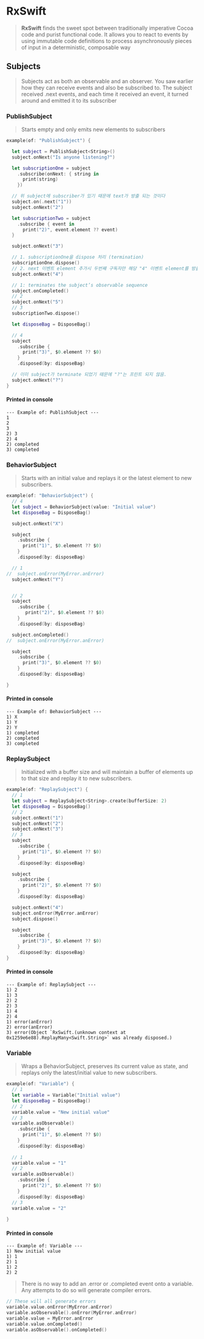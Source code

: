# RxSwift

> **RxSwift** finds the sweet spot between traditionally imperative Cocoa code and purist functional code. It allows you to react to events by using immutable code definitions to process asynchronously pieces of input in a deterministic, composable way

## Subjects

> Subjects act as both an observable and an observer. You saw earlier how they can receive events and also be subscribed to. The subject received .next events, and each time it received an event, it turned around and emitted it to its subscriber

### PublishSubject

> Starts empty and only emits new elements to subscribers

~~~swift
example(of: "PublishSubject") {

  let subject = PublishSubject<String>()
  subject.onNext("Is anyone listening?")

  let subscriptionOne = subject
    .subscribe(onNext: { string in
      print(string)
    })

  // 위 subject에 subscriber가 있기 때문에 text가 방출 되는 것이다
  subject.on(.next("1"))
  subject.onNext("2")

  let subscriptionTwo = subject
    .subscribe { event in
      print("2)", event.element ?? event)
  }

  subject.onNext("3")

  // 1. subscriptionOne을 dispose 처리 (termination)
  subscriptionOne.dispose()
  // 2. next 이벤트 element 추가시 두번째 구독자만 해당 "4" 이벤트 element를 방출한다
  subject.onNext("4")

  // 1: terminates the subject’s observable sequence
  subject.onCompleted()
  // 2
  subject.onNext("5")
  // 3
  subscriptionTwo.dispose()

  let disposeBag = DisposeBag()

  // 4
  subject
    .subscribe {
      print("3)", $0.element ?? $0)
    }
    .disposed(by: disposeBag)

  // 이미 subject가 terminate 되었기 때문에 "?"는 프린트 되지 않음.
  subject.onNext("?")
}
~~~

#### Printed in console

~~~
--- Example of: PublishSubject ---
1
2
3
2) 3
2) 4
2) completed
3) completed
~~~

### BehaviorSubject

> Starts with an initial value and replays it or the latest element to new subscribers.

~~~swift
example(of: "BehaviorSubject") {
  // 4
  let subject = BehaviorSubject(value: "Initial value")
  let disposeBag = DisposeBag()

  subject.onNext("X")

  subject
    .subscribe {
      print("1)", $0.element ?? $0)
    }
    .disposed(by: disposeBag)

  // 1
//  subject.onError(MyError.anError)
  subject.onNext("Y")


  // 2
  subject
    .subscribe {
       print("2)", $0.element ?? $0)
    }
    .disposed(by: disposeBag)

  subject.onCompleted()
//  subject.onError(MyError.anError)

  subject
    .subscribe {
      print("3)", $0.element ?? $0)
    }
    .disposed(by: disposeBag)

}
~~~

#### Printed in console

~~~
--- Example of: BehaviorSubject ---
1) X
1) Y
2) Y
1) completed
2) completed
3) completed
~~~

### ReplaySubject

> Initialized with a buffer size and will maintain a buffer of elements up to that size and replay it to new subscribers.

~~~swift
example(of: "ReplaySubject") {
  // 1
  let subject = ReplaySubject<String>.create(bufferSize: 2)
  let disposeBag = DisposeBag()
  // 2
  subject.onNext("1")
  subject.onNext("2")
  subject.onNext("3")
  // 3
  subject
    .subscribe {
      print("1)", $0.element ?? $0)
    }
    .disposed(by: disposeBag)

  subject
    .subscribe {
      print("2)", $0.element ?? $0)
    }
    .disposed(by: disposeBag)

  subject.onNext("4")
  subject.onError(MyError.anError)
  subject.dispose()

  subject
    .subscribe {
      print("3)", $0.element ?? $0)
    }
    .disposed(by: disposeBag)
}
~~~

#### Printed in console

~~~
--- Example of: ReplaySubject ---
1) 2
1) 3
2) 2
2) 3
1) 4
2) 4
1) error(anError)
2) error(anError)
3) error(Object `RxSwift.(unknown context at 0x1259e6e88).ReplayMany<Swift.String>` was already disposed.)
~~~

### Variable

> Wraps a BehaviorSubject, preserves its current value as state, and replays only the latest/initial value to new subscribers.

~~~swift
example(of: "Variable") {
  // 1
  let variable = Variable("Initial value")
  let disposeBag = DisposeBag()
  // 2
  variable.value = "New initial value"
  // 3
  variable.asObservable()
    .subscribe {
      print("1)", $0.element ?? $0)
    }
    .disposed(by: disposeBag)
  
  // 1
  variable.value = "1"
  // 2
  variable.asObservable()
    .subscribe {
      print("2)", $0.element ?? $0)
    }
    .disposed(by: disposeBag)
  // 3
  variable.value = "2"
    
}
~~~

#### Printed in console

~~~
--- Example of: Variable ---
1) New initial value
1) 1
2) 1
1) 2
2) 2
~~~

> There is no way to add an .error or .completed event onto a variable. Any attempts to do so will generate compiler errors.

~~~swift
// These will all generate errors
variable.value.onError(MyError.anError)
variable.asObservable().onError(MyError.anError)
variable.value = MyError.anError
variable.value.onCompleted()
variable.asObservable().onCompleted() 
~~~
